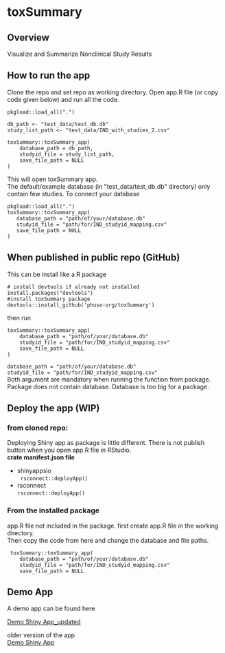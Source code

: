 

# toxSummary


## Overview
Visualize and Summarize Nonclinical Study Results


## How to run the app
Clone the repo and set repo as working directory. 
Open app.R file (or copy code given below) and run all the code.  

```
pkgload::load_all(".")

db_path <- "test_data/test_db.db"
study_list_path <- "test_data/IND_with_studies_2.csv"

toxSummary::toxSummary_app(
    database_path = db_path,
    studyid_file = study_list_path,
    save_file_path = NULL
)
```
 This will open toxSummary app.   
 The default/example database (in "test_data/test_db.db" directory) only contain few studies.
 To connect your database
 ```
 pkgload::load_all(".")
 toxSummary::toxSummary_app(
    database_path = "path/of/your/database.db"
    studyid_file = "path/for/IND_studyid_mapping.csv"
    save_file_path = NULL
)
 ```

## When published in public repo (GitHub)
This can be install like a R package
```
# install devtools if already not installed 
install.packages("devtools")
#install toxSummary package
devtools::install_github('phuse-org/toxSummary')
```
then run

```
toxSummary::toxSummary_app(
    database_path = "path/of/your/database.db"
    studyid_file = "path/for/IND_studyid_mapping.csv"
    save_file_path = NULL
)
```



```database_path = "path/of/your/database.db"```  
```studyid_file = "path/for/IND_studyid_mapping.csv"```   
Both argument are mandatory when  running the function from package.  
Package does not contain database. Database is too big for a package.

## Deploy the app (WIP)

### from cloned repo:
Deploying Shiny app as package is little different. 
There is not publish button when you open app.R file in RStudio.  
__crate manifest.json file__
- shinyappsio   
  ``` rsconnect::deployApp()``` 
- rsconnect  
  ```rsconnect::deployApp()``` 

### From the installed package
app.R file not included in the package.
first create app.R file in the working directory.  
Then copy the code from here and change the database and file paths.

```
 toxSummary::toxSummary_app(
    database_path = "path/of/your/database.db"
    studyid_file = "path/for/IND_studyid_mapping.csv"
    save_file_path = NULL
```


## Demo App
A demo app can be found here
 
[Demo Shiny App_updated](https://yousuf28.shinyapps.io/toxsummary)

older version of the app  
[Demo Shiny App](https://phuse-org.shinyapps.io/toxSummary/) 